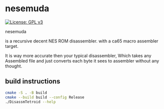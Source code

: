 # nesemuda 

[![License: GPL v3](https://img.shields.io/badge/License-GPLv3-blue.svg)](https://www.gnu.org/licenses/gpl-3.0)


nesemuda 

is a recursive decent NES ROM disassembler. 
with a ca65 macro assembler target. 

It is way more accurate then your typical disassembler, Which takes any Assembled file 
and just converts each byte it sees to assembler without any thought.

## build instructions 

```sh 
cmake -S . -B build 
cmake --build build --config Release
./DisassmTetroid --help
```

